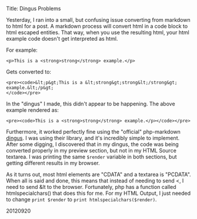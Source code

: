 Title: Dingus Problems

Yesterday, I ran into a small, but confusing issue converting from markdown to html for a post. A markdown process will convert html in a code block to html escaped entities. That way, when you use the resulting html, your html example code doesn't get interpreted as html.

For example:

    <p>This is a <strong>strong</strong> example.</p>
    
Gets converted to:

	<pre><code>&lt;p&gt;This is a &lt;strong&gt;strong&lt;/strong&gt; example.&lt;/p&gt;
	</code></pre>

In the "dingus" I made, this didn't appear to be happening. The above example rendered as:

    <pre><code>This is a <strong>strong</strong> example.</p></code></pre>
   
Furthermore, it worked perfectly fine using the "official" php-markdown [dingus](http://michelf.ca/projects/php-markdown/dingus/). I was using their library, and it's incredibly simple to implement. After some digging, I discovered that in my dingus, the code was being converted properly in my preview section, but not in my HTML Source textarea. I was printing the same `$render` variable in both sections, but getting different results in my browser. 

As it turns out, most html elements are "CDATA" and a textarea is "PCDATA". When all is said and done, this means that instead of needing to send &lt;, I need to send &amp;lt to the browser. Fortunately, php has a function called htmlspecialchars() that does this for me. For my HTML Output, I just needed to change `print $render` to `print htmlspecialchars($render)`.


20120920
